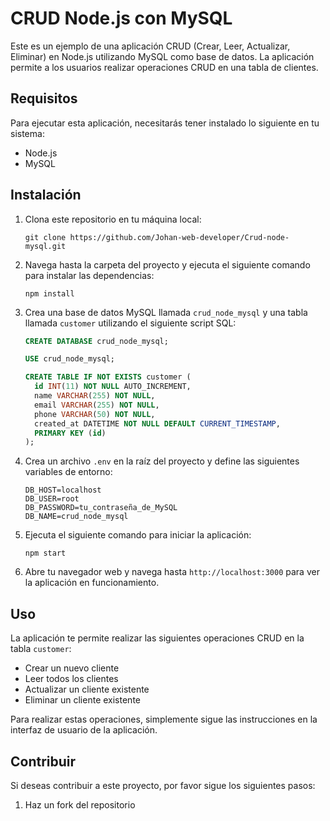 
CRUD Node.js con MySQL
=======================

Este es un ejemplo de una aplicación CRUD (Crear, Leer, Actualizar, Eliminar) en Node.js utilizando MySQL como base de datos. La aplicación permite a los usuarios realizar operaciones CRUD en una tabla de clientes.

Requisitos
----------

Para ejecutar esta aplicación, necesitarás tener instalado lo siguiente en tu sistema:

- Node.js
- MySQL

Instalación
-----------

1. Clona este repositorio en tu máquina local:

   ```
   git clone https://github.com/Johan-web-developer/Crud-node-mysql.git
   ```

2. Navega hasta la carpeta del proyecto y ejecuta el siguiente comando para instalar las dependencias:

   ```
   npm install
   ```

3. Crea una base de datos MySQL llamada `crud_node_mysql` y una tabla llamada `customer` utilizando el siguiente script SQL:

   ```sql
   CREATE DATABASE crud_node_mysql;

   USE crud_node_mysql;

   CREATE TABLE IF NOT EXISTS customer (
     id INT(11) NOT NULL AUTO_INCREMENT,
     name VARCHAR(255) NOT NULL,
     email VARCHAR(255) NOT NULL,
     phone VARCHAR(50) NOT NULL,
     created_at DATETIME NOT NULL DEFAULT CURRENT_TIMESTAMP,
     PRIMARY KEY (id)
   );
   ```

4. Crea un archivo `.env` en la raíz del proyecto y define las siguientes variables de entorno:

   ```
   DB_HOST=localhost
   DB_USER=root
   DB_PASSWORD=tu_contraseña_de_MySQL
   DB_NAME=crud_node_mysql
   ```

5. Ejecuta el siguiente comando para iniciar la aplicación:

   ```
   npm start
   ```

6. Abre tu navegador web y navega hasta `http://localhost:3000` para ver la aplicación en funcionamiento.

Uso
---

La aplicación te permite realizar las siguientes operaciones CRUD en la tabla `customer`:

- Crear un nuevo cliente
- Leer todos los clientes
- Actualizar un cliente existente
- Eliminar un cliente existente

Para realizar estas operaciones, simplemente sigue las instrucciones en la interfaz de usuario de la aplicación.

Contribuir
----------

Si deseas contribuir a este proyecto, por favor sigue los siguientes pasos:

1. Haz un fork del repositorio
